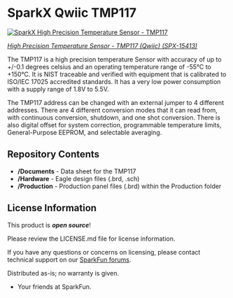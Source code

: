 SparkX Qwiic TMP117
========================================

[![SparkX High Precision Temperature Sensor - TMP117](https://cdn.sparkfun.com/assets/parts/1/3/9/6/5/15413-High_Precision_Temperature_Sensor_-_TMP117__Qwiic_-01.jpg)](https://www.sparkfun.com/products/15413)

[*High Precision Temperature Sensor - TMP117 (Qwiic) (SPX-15413)*](https://www.sparkfun.com/products/15413)

The TMP117 is a high precision temperature Sensor with accuracy of up to +/-0.1 degrees celsius and an operating temperature range of -55°C to +150°C. It is NIST traceable and verified with equipment that is calibrated to ISO/IEC 17025 accredited standards. It has a very low power consumption with a supply range of 1.8V to 5.5V. 

The TMP117 address can be changed with an external jumper to 4 different addresses. There are 4 different conversion modes that it can read from, with continuous conversion, shutdown, and one shot conversion. There is also digital offset for system correction, programmable temperature limits, General-Purpose EEPROM, and selectable averaging. 

Repository Contents
-------------------

* **/Documents** - Data sheet for the TMP117
* **/Hardware** - Eagle design files (.brd, .sch)
* **/Production** - Production panel files (.brd) within the Production folder


License Information
-------------------

This product is _**open source**_! 

Please review the LICENSE.md file for license information. 

If you have any questions or concerns on licensing, please contact technical support on our [SparkFun forums](https://forum.sparkfun.com/viewforum.php?f=152).

Distributed as-is; no warranty is given.

- Your friends at SparkFun.

_<COLLABORATION CREDIT>_
